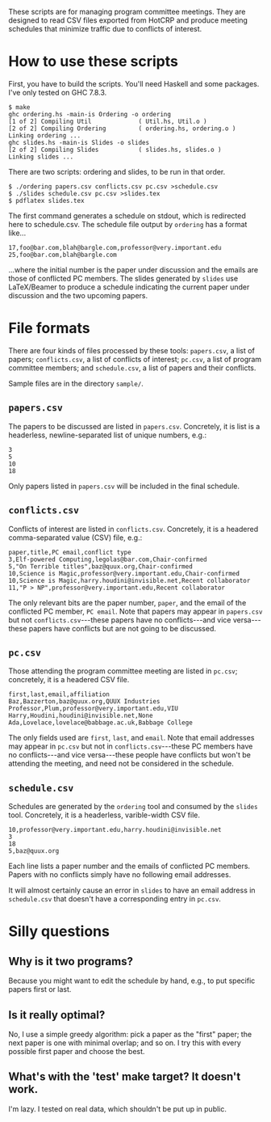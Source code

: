 These scripts are for managing program committee meetings. They are
designed to read CSV files exported from HotCRP and produce meeting
schedules that minimize traffic due to conflicts of interest.

# How to use these scripts

First, you have to build the scripts. You'll need Haskell and some packages. I've only tested on GHC 7.8.3.

```
$ make
ghc ordering.hs -main-is Ordering -o ordering
[1 of 2] Compiling Util             ( Util.hs, Util.o )
[2 of 2] Compiling Ordering         ( ordering.hs, ordering.o )
Linking ordering ...
ghc slides.hs -main-is Slides -o slides
[2 of 2] Compiling Slides           ( slides.hs, slides.o )
Linking slides ...
```

There are two scripts: ordering and slides, to be run in that order.

```
$ ./ordering papers.csv conflicts.csv pc.csv >schedule.csv
$ ./slides schedule.csv pc.csv >slides.tex
$ pdflatex slides.tex
```

The first command generates a schedule on stdout, which is redirected
here to schedule.csv. The schedule file output by `ordering` has a format like...

```
17,foo@bar.com,blah@bargle.com,professor@very.important.edu
25,foo@bar.com,blah@bargle.com
```

...where the initial number is the paper under discussion and the
emails are those of conflicted PC members. The slides generated by
`slides` use LaTeX/Beamer to produce a schedule indicating the current
paper under discussion and the two upcoming papers.

# File formats

There are four kinds of files processed by these tools: `papers.csv`,
a list of papers; `conflicts.csv`, a list of conflicts of interest;
`pc.csv`, a list of program committee members; and `schedule.csv`, a
list of papers and their conflicts.

Sample files are in the directory `sample/`.

## `papers.csv`

The papers to be discussed are listed in `papers.csv`. Concretely, it
is list is a headerless, newline-separated list of unique numbers, e.g.:

```
3
5
10
18
```

Only papers listed in `papers.csv` will be included in the final
schedule.

## `conflicts.csv`

Conflicts of interest are listed in `conflicts.csv`. Concretely, it is
a headered comma-separated value (CSV) file, e.g.:

```
paper,title,PC email,conflict type
3,Elf-powered Computing,legolas@bar.com,Chair-confirmed
5,"On Terrible titles",baz@quux.org,Chair-confirmed
10,Science is Magic,professor@very.important.edu,Chair-confirmed
10,Science is Magic,harry.houdini@invisible.net,Recent collaborator
11,"P > NP",professor@very.important.edu,Recent collaborator
```

The only relevant bits are the paper number, `paper`, and the email of
the conflicted PC member, `PC email`. Note that papers may appear in
`papers.csv` but not `conflicts.csv`---these papers have no
conflicts---and vice versa---these papers have conflicts but are not
going to be discussed.

## `pc.csv`

Those attending the program committee meeting are listed in `pc.csv`;
concretely, it is a headered CSV file.

```
first,last,email,affiliation
Baz,Bazzerton,baz@quux.org,QUUX Industries
Professor,Plum,professor@very.important.edu,VIU
Harry,Houdini,houdini@invisible.net,None
Ada,Lovelace,lovelace@babbage.ac.uk,Babbage College
```

The only fields used are `first`, `last`, and `email`. Note that email
addresses may appear in `pc.csv` but not in `conflicts.csv`---these PC
members have no conflicts---and vice versa---these people have
conflicts but won't be attending the meeting, and need not be considered in the schedule.

## `schedule.csv`

Schedules are generated by the `ordering` tool and consumed by the
`slides` tool. Concretely, it is a headerless, varible-width CSV file.

```
10,professor@very.important.edu,harry.houdini@invisible.net
3
18
5,baz@quux.org
```

Each line lists a paper number and the emails of conflicted PC
members. Papers with no conflicts simply have no following email
addresses.

It will almost certainly cause an error in `slides` to have an email
address in `schedule.csv` that doesn't have a corresponding entry in
`pc.csv`.

# Silly questions

## Why is it two programs?

Because you might want to edit the schedule by hand, e.g., to put
specific papers first or last.

## Is it really optimal?

No, I use a simple greedy algorithm: pick a paper as the "first"
paper; the next paper is one with minimal overlap; and so on. I try
this with every possible first paper and choose the best.

## What's with the 'test' make target? It doesn't work.

I'm lazy. I tested on real data, which shouldn't be put up in
public. 
